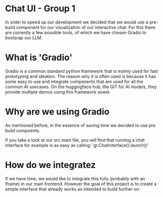 # Chat UI - Group 1
In order to speed up our development we decided that we would use a pre-build component for our visualization of our interactive chat.
For this there are currently a few possible tools, of which we have chosen Gradio to bootsrap our LLM.

# What is 'Gradio'
Gradio is a common standard python framework that is mainly used for fast prototyping and ideation.
The reason why it is often used is because it has some easy to use and integrate components that are used for all the common AI usecases.
On the huggingface hub, the GIT for AI models, they provide multiple demos using this framework aswel.


# Why are we using Gradio
As mentioned before, in the essence of saving time we decided to use pre build compoents.

If you take a look at our src.main file, you will find that running a chat intarface for example is as easy as calling:
'gr.ChatInterface().launch()'


# How do we integratez
If we have time, we would like to integrate this fully (probably with an Iframe) in our main frontend.
However the goal of this project is to create a simple interface that already works as intended to build further on.


